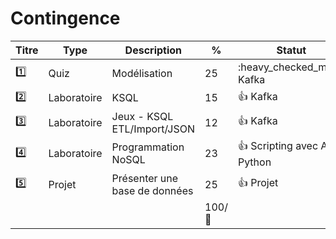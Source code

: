 # Contingence


| Titre   | Type         | Description                                         | % | Statut           |
|---------|--------------|-----------------------------------------------------|---|------------------|
| :one:   | Quiz         | Modélisation                                        | 25|:heavy_checked_mark: Kafka        |
| :two:   | Laboratoire  | KSQL                                                | 15|:+1: Kafka        |
| :three: | Laboratoire  | Jeux - KSQL ETL/Import/JSON                         | 12|:+1: Kafka        |
| :four:  | Laboratoire  | Programmation NoSQL                                 | 23|:+1: Scripting avec API Python |
| :five:  | Projet       | Présenter une base de données                       | 25|:+1: Projet |
|    |         |                         | 100/:100:| |
